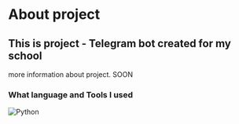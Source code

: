 # About project

## This is project - Telegram bot created for my school
more information about project. SOON

### What language and Tools I used
![Python](https://img.shields.io/badge/-Python-090909?style=for-the-badge&logo=python)
